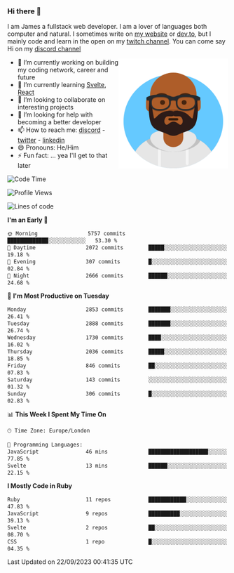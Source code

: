 ### Hi there 👋

I am James a fullstack web developer. I am a lover of languages both computer and natural. I sometimes write on [my website](https://jdhall.dev) or [dev.to](https://dev.to/zefur), but I mainly code and learn in the open on my [twitch channel](https://www.twitch.com/jozuhito). You can come say Hi on my [discord channel](https://discord.gg/sWEHvsBw)



<img align="right" height="250" width="250"  src="/assets/avataaars.png" />

  

- 🔭 I’m currently working on building my coding network, career and future
- 🌱 I’m currently learning [Svelte](https://svelte.dev), [React](https://reactjs.org)
- 👯 I’m looking to collaborate on interesting projects
- 🤔 I’m looking for help with becoming a better developer
- 📫 How to reach me: [discord](https://discord.gg/sWEHvsBw)
                      - [twitter](twitter.com/zefur)
                      - [linkedin](https://linkedin.com/in/j-d-hall)
- 😄 Pronouns: He/Him
- ⚡ Fun fact: ... yea I'll get to that later

 
<!-- BLOG-POST-LIST:START -->

<!-- BLOG-POST-LIST:END -->

<!--START_SECTION:waka-->
![Code Time](http://img.shields.io/badge/Code%20Time-864%20hrs%2050%20mins-blue)

![Profile Views](http://img.shields.io/badge/Profile%20Views-0-blue)

![Lines of code](https://img.shields.io/badge/From%20Hello%20World%20I%27ve%20Written-3.8%20million%20lines%20of%20code-blue)

**I'm an Early 🐤** 

```text
🌞 Morning                5757 commits        █████████████░░░░░░░░░░░░   53.30 % 
🌆 Daytime                2072 commits        █████░░░░░░░░░░░░░░░░░░░░   19.18 % 
🌃 Evening                307 commits         █░░░░░░░░░░░░░░░░░░░░░░░░   02.84 % 
🌙 Night                  2666 commits        ██████░░░░░░░░░░░░░░░░░░░   24.68 % 
```
📅 **I'm Most Productive on Tuesday** 

```text
Monday                   2853 commits        ███████░░░░░░░░░░░░░░░░░░   26.41 % 
Tuesday                  2888 commits        ███████░░░░░░░░░░░░░░░░░░   26.74 % 
Wednesday                1730 commits        ████░░░░░░░░░░░░░░░░░░░░░   16.02 % 
Thursday                 2036 commits        █████░░░░░░░░░░░░░░░░░░░░   18.85 % 
Friday                   846 commits         ██░░░░░░░░░░░░░░░░░░░░░░░   07.83 % 
Saturday                 143 commits         ░░░░░░░░░░░░░░░░░░░░░░░░░   01.32 % 
Sunday                   306 commits         █░░░░░░░░░░░░░░░░░░░░░░░░   02.83 % 
```


📊 **This Week I Spent My Time On** 

```text
🕑︎ Time Zone: Europe/London

💬 Programming Languages: 
JavaScript               46 mins             ███████████████████░░░░░░   77.85 % 
Svelte                   13 mins             ██████░░░░░░░░░░░░░░░░░░░   22.15 % 
```

**I Mostly Code in Ruby** 

```text
Ruby                     11 repos            ████████████░░░░░░░░░░░░░   47.83 % 
JavaScript               9 repos             ██████████░░░░░░░░░░░░░░░   39.13 % 
Svelte                   2 repos             ██░░░░░░░░░░░░░░░░░░░░░░░   08.70 % 
CSS                      1 repo              █░░░░░░░░░░░░░░░░░░░░░░░░   04.35 % 
```




 Last Updated on 22/09/2023 00:41:35 UTC
<!--END_SECTION:waka-->
